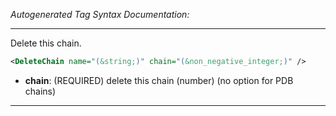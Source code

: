 <!-- THIS IS AN AUTOGENERATED FILE: Don't edit it directly, instead change the schema definition in the code itself. -->

_Autogenerated Tag Syntax Documentation:_

---
Delete this chain.

```xml
<DeleteChain name="(&string;)" chain="(&non_negative_integer;)" />
```

-   **chain**: (REQUIRED) delete this chain (number) (no option for PDB chains)

---
